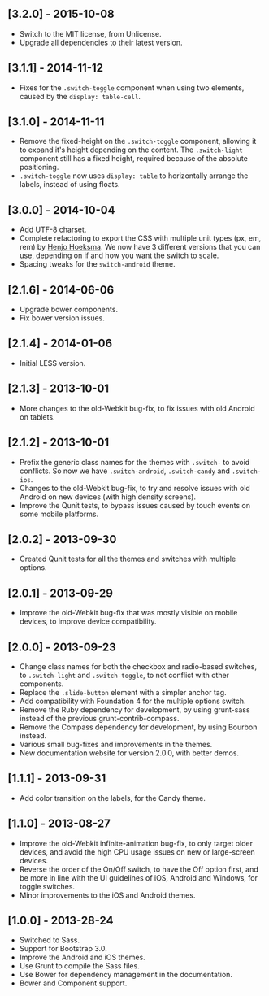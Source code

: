 ## [3.2.0] - 2015-10-08

- Switch to the MIT license, from Unlicense.
- Upgrade all dependencies to their latest version.

## [3.1.1] - 2014-11-12

- Fixes for the `.switch-toggle` component when using two elements, caused by the `display: table-cell`.

## [3.1.0] - 2014-11-11

- Remove the fixed-height on the `.switch-toggle` component, allowing it to expand it's height depending on the content. The `.switch-light` component still has a fixed height, required because of the absolute positioning.
- `.switch-toggle` now uses `display: table` to horizontally arrange the labels, instead of using floats.

## [3.0.0] - 2014-10-04

- Add UTF-8 charset.
- Complete refactoring to export the CSS with multiple unit types (px, em, rem) by [Henjo Hoeksma](https://github.com/hphoeksma). We now have 3 different versions that you can use, depending on if and how you want the switch to scale.
- Spacing tweaks for the `switch-android` theme.


## [2.1.6] - 2014-06-06

- Upgrade bower components.
- Fix bower version issues.

## [2.1.4] - 2014-01-06

- Initial LESS version.

## [2.1.3] - 2013-10-01

- More changes to the old-Webkit bug-fix, to fix issues with old Android on tablets.

## [2.1.2] - 2013-10-01

- Prefix the generic class names for the themes with `.switch-` to avoid conflicts. So now we have `.switch-android`, `.switch-candy` and `.switch-ios`.
- Changes to the old-Webkit bug-fix, to try and resolve issues with old Android on new devices (with high density screens).
- Improve the Qunit tests, to bypass issues caused by touch events on some mobile platforms.

## [2.0.2] - 2013-09-30

- Created Qunit tests for all the themes and switches with multiple options.

## [2.0.1] - 2013-09-29

- Improve the old-Webkit bug-fix that was mostly visible on mobile devices, to improve device compatibility.

## [2.0.0] - 2013-09-23

- Change class names for both the checkbox and radio-based switches, to `.switch-light` and `.switch-toggle`, to not conflict with other components.
- Replace the `.slide-button` element with a simpler anchor tag.
- Add compatibility with Foundation 4 for the multiple options switch.
- Remove the Ruby dependency for development, by using grunt-sass instead of the previous grunt-contrib-compass.
- Remove the Compass dependency for development, by using Bourbon instead.
- Various small bug-fixes and improvements in the themes.
- New documentation website for version 2.0.0, with better demos.

## [1.1.1] - 2013-09-31

- Add color transition on the labels, for the Candy theme.

## [1.1.0] - 2013-08-27

- Improve the old-Webkit infinite-animation bug-fix, to only target older devices, and avoid the high CPU usage issues on new or large-screen devices.
- Reverse the order of the On/Off switch, to have the Off option first, and be more in line with the UI guidelines of iOS, Android and Windows, for toggle switches.
- Minor improvements to the iOS and Android themes.

## [1.0.0] - 2013-28-24

- Switched to Sass.
- Support for Bootstrap 3.0.
- Improve the Android and iOS themes.
- Use Grunt to compile the Sass files.
- Use Bower for dependency management in the documentation.
- Bower and Component support.
